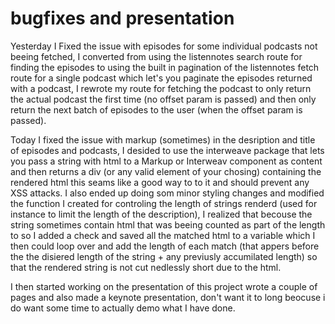 # bugfixes and presentation

Yesterday I Fixed the issue with episodes for some individual podcasts not beeing fetched, I converted from using the listennotes search route for finding the episodes to using the built in pagination of the listennotes fetch route for a single podcast which let's you paginate the episodes returned with a podcast, I rewrote my route for fetching the podcast to only return the actual podcast the first time (no offset param is passed) and then only return the next batch of episodes to the user (when the offset param is passed).

Today I fixed the issue with markup (sometimes) in the desription and title of episodes and podcasts, I desided to use the interweave package that lets you pass a string with html to a Markup or Interweav component as content and then returns a div (or any valid element of your chosing) containing the rendered html this seams like a good way to to it and should prevent any XSS attacks. I also ended up doing som minor styling changes and modified the function I created for controling the length of strings renderd (used for instance to limit the length of the description), I realized that becouse the string sometimes contain html that was beeing counted as part of the length to so I added a check and saved all the matched html to a variable which I then could loop over and add the length of each match (that appers before the the disiered length of the string + any previusly accumilated length) so that the rendered string is not cut nedlessly short due to the html.

I then started working on the presentation of this project wrote a couple of pages and also made a keynote presentation, don't want it to long beocuse i do want some time to actually demo what I have done.